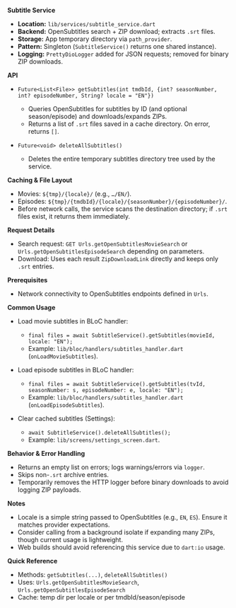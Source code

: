 **Subtitle Service**

- **Location:** `lib/services/subtitle_service.dart`
- **Backend:** OpenSubtitles search + ZIP download; extracts `.srt` files.
- **Storage:** App temporary directory via `path_provider`.
- **Pattern:** Singleton (`SubtitleService()` returns one shared instance).
- **Logging:** `PrettyDioLogger` added for JSON requests; removed for binary ZIP downloads.

**API**

- `Future<List<File>> getSubtitles(int tmdbId, {int? seasonNumber, int? episodeNumber, String? locale = "EN"})`
  - Queries OpenSubtitles for subtitles by ID (and optional season/episode) and downloads/expands ZIPs.
  - Returns a list of `.srt` files saved in a cache directory. On error, returns `[]`.

- `Future<void> deleteAllSubtitles()`
  - Deletes the entire temporary subtitles directory tree used by the service.

**Caching & File Layout**

- Movies: `${tmp}/{locale}/` (e.g., `…/EN/`).
- Episodes: `${tmp}/{tmdbId}/{locale}/{seasonNumber}/{episodeNumber}/`.
- Before network calls, the service scans the destination directory; if `.srt` files exist, it returns them immediately.

**Request Details**

- Search request: `GET Urls.getOpenSubtitlesMovieSearch` or `Urls.getOpenSubtitlesEpisodeSearch` depending on parameters.
- Download: Uses each result `ZipDownloadLink` directly and keeps only `.srt` entries.

**Prerequisites**

- Network connectivity to OpenSubtitles endpoints defined in `Urls`.

**Common Usage**

- Load movie subtitles in BLoC handler:
  - `final files = await SubtitleService().getSubtitles(movieId, locale: "EN");`
  - Example: `lib/bloc/handlers/subtitles_handler.dart` (`onLoadMovieSubtitles`).

- Load episode subtitles in BLoC handler:
  - `final files = await SubtitleService().getSubtitles(tvId, seasonNumber: s, episodeNumber: e, locale: "EN");`
  - Example: `lib/bloc/handlers/subtitles_handler.dart` (`onLoadEpisodeSubtitles`).

- Clear cached subtitles (Settings):
  - `await SubtitleService().deleteAllSubtitles();`
  - Example: `lib/screens/settings_screen.dart`.

**Behavior & Error Handling**

- Returns an empty list on errors; logs warnings/errors via `logger`.
- Skips non-`.srt` archive entries.
- Temporarily removes the HTTP logger before binary downloads to avoid logging ZIP payloads.

**Notes**

- Locale is a simple string passed to OpenSubtitles (e.g., `EN`, `ES`). Ensure it matches provider expectations.
- Consider calling from a background isolate if expanding many ZIPs, though current usage is lightweight.
- Web builds should avoid referencing this service due to `dart:io` usage.

**Quick Reference**

- Methods: `getSubtitles(...)`, `deleteAllSubtitles()`
- Uses: `Urls.getOpenSubtitlesMovieSearch`, `Urls.getOpenSubtitlesEpisodeSearch`
- Cache: temp dir per locale or per tmdbId/season/episode
